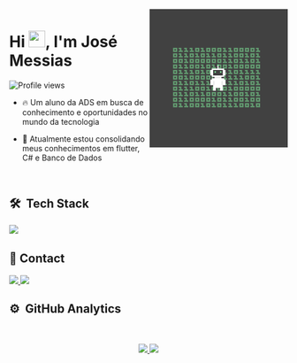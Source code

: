 <img align="right" height="250em" src="assets/unnamed.gif">

<h1 align="left">Hi 
  <img src = "https://raw.githubusercontent.com/rahulbanerjee26/githubProfileReadmeGenerator/main/gifs/wave.gif" width = 30px height='30px'>, I'm José Messias
</h1>
<p align="left"> 
  <img src="https://komarev.com/ghpvc/?username=JoseCMessias&color=yellow" alt="Profile views" /> 
</p>

- 🔥 Um aluno da ADS em busca de conhecimento e oportunidades no mundo da tecnologia

- 🔭 Atualmente estou consolidando meus conhecimentos em flutter, C# e Banco de Dados


<br>

## 🛠 &nbsp;Tech Stack

<p align="start">
  <a href="https://skillicons.dev">
    <img src="https://skillicons.dev/icons?i=cs,dotnet,azure,vscode,visualstudio,postman,git,mysql,mongodb" />
  </a>
</p>

## 📧 Contact

<p align="start">
  <a href="https://www.linkedin.com/in/josecmessias/" target="_blank">
    <img src="https://skillicons.dev/icons?i=linkedin" />
  </a>
  <a href="mailto:josecmessias22@gmail.com" target="_blank">
    <img src="https://skillicons.dev/icons?i=gmail" />
  </a>
</p>

## ⚙️ &nbsp;GitHub Analytics

<div align="center"><br/><br/>
  <a href="https://github.com/JoseCMessias">
  <img height="150em" src="https://github-readme-stats.vercel.app/api?username=JoseCMessias&show_icons=true&theme=tokyonight&include_all_commits=true&count_private=true"/>
  <img height="150em" src="https://github-readme-stats.vercel.app/api/top-langs/?username=JoseCMessias&layout=compact&langs_count=7&theme=tokyonight"/>
</div>
